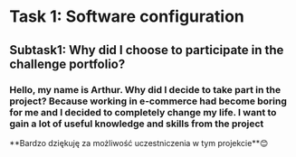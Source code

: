 <h1>Task 1: Software configuration</h1>
<h2> Subtask1: Why did I choose to participate in the challenge portfolio?</h2>
<h3>Hello, my name is Arthur. Why did I decide to take part in the project? Because working in e-commerce had become boring for me and I decided to completely change my life. I want to gain a lot of useful knowledge and skills from the project</h3>
**Bardzo dziękuję za możliwość uczestniczenia w tym projekcie**😊
